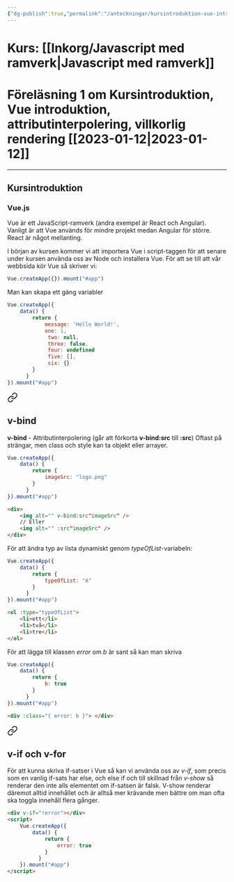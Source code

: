 ```yaml
---
{"dg-publish":true,"permalink":"/anteckningar/kursintroduktion-vue-introduktion-attributinterpolering-villkorlig-rendering/"}
---
```


# Kurs: [[Inkorg/Javascript med ramverk\|Javascript med ramverk]]
# Föreläsning 1 om Kursintroduktion, Vue introduktion, attributinterpolering, villkorlig rendering [[2023-01-12\|2023-01-12]]
---

## Kursintroduktion
### Vue.js
Vue är ett JavaScript-ramverk (andra exempel är React och Angular). Vanligt är att Vue används för mindre projekt medan Angular för större. React är något mellanting. 

I början av kursen kommer vi att importera Vue i script-taggen för att senare under kursen använda oss av Node och installera Vue. För att se till att vår webbsida kör Vue så skriver vi: 
```js
Vue.createApp({}).mount("#app")
```

Man kan skapa ett gäng variabler
```js
Vue.createApp({
	data() {
	    return { 
		    message: 'Hello World!',
		    one: 1,
		     two: null,
		     three: false,
		     four: undefined
		     five: [],
		     six: {}
		}
	  }
}).mount("#app")
```


<div class="transclusion internal-embed is-loaded"><a class="markdown-embed-link" href="/anteckningar/vue-build-in-directives/#v-bind" aria-label="Open link"><svg xmlns="http://www.w3.org/2000/svg" width="24" height="24" viewBox="0 0 24 24" fill="none" stroke="currentColor" stroke-width="2" stroke-linecap="round" stroke-linejoin="round" class="svg-icon lucide-link"><path d="M10 13a5 5 0 0 0 7.54.54l3-3a5 5 0 0 0-7.07-7.07l-1.72 1.71"></path><path d="M14 11a5 5 0 0 0-7.54-.54l-3 3a5 5 0 0 0 7.07 7.07l1.71-1.71"></path></svg></a><div class="markdown-embed">



## v-bind
**v-bind** - Attributinterpolering (går att förkorta **v-bind:src** till **:src**)
Oftast på strängar, men class och style kan ta objekt eller arrayer.
```js
Vue.createApp({
	data() {
	    return { 
		    imageSrc: "logo.png"
		}
	  }
}).mount("#app")
```

```html
<div>
	<img alt="" v-bind:src"imageSrc" />
	// Eller
	<img alt="" :src"imageSrc" />	
</div>
```

För att ändra typ av lista dynamiskt genom *typeOfList*-variabeln:
```js
Vue.createApp({
	data() {
	    return { 
		    typeOfList: "A"
		}
	  }
}).mount("#app")
```

```html
<ol :type="typeOfList">
	<li>ett</li>
	<li>två</li>
	<li>tre</li>
</ol>
```

För att lägga till klassen *error* om *b* är sant så kan man skriva
```js
Vue.createApp({
	data() {
	    return { 
		    b: true
		}
	  }
}).mount("#app")
```
```html
<div :class="{ error: b }"> </div>
```


</div></div>


<div class="transclusion internal-embed is-loaded"><a class="markdown-embed-link" href="/anteckningar/vue-build-in-directives/#v-if-och-v-for" aria-label="Open link"><svg xmlns="http://www.w3.org/2000/svg" width="24" height="24" viewBox="0 0 24 24" fill="none" stroke="currentColor" stroke-width="2" stroke-linecap="round" stroke-linejoin="round" class="svg-icon lucide-link"><path d="M10 13a5 5 0 0 0 7.54.54l3-3a5 5 0 0 0-7.07-7.07l-1.72 1.71"></path><path d="M14 11a5 5 0 0 0-7.54-.54l-3 3a5 5 0 0 0 7.07 7.07l1.71-1.71"></path></svg></a><div class="markdown-embed">



## v-if och v-for
För att kunna skriva if-satser i Vue så kan vi använda oss av *v-if*, som precis som en vanlig if-sats har else, och else if och till skillnad från *v-show* så renderar den inte alls elementet om if-satsen är falsk. V-show renderar däremot alltid innehållet och är alltså mer krävande men bättre om man ofta ska toggla innehåll flera gånger.
```html
<div v-if="!error"></div>
<script>
	Vue.createApp({
		data() {
		    return { 
			    error: true
			}
		  }
	}).mount("#app")
</script>
```


</div></div>
